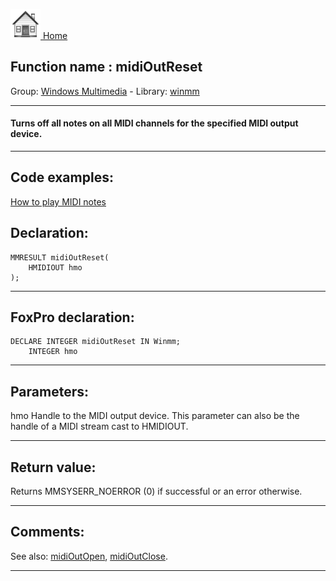 [<img src="../../images/home.png"> Home ](https://github.com/VFPX/Win32API)  

## Function name : midiOutReset
Group: [Windows Multimedia](../../functions_group.md#Windows_Multimedia)  -  Library: [winmm](../../Libraries.md#winmm)  
***  


#### Turns off all notes on all MIDI channels for the specified MIDI output device.
***  


## Code examples:
[How to play MIDI notes](../../samples/sample_537.md)  

## Declaration:
```foxpro  
MMRESULT midiOutReset(
	HMIDIOUT hmo
);  
```  
***  


## FoxPro declaration:
```foxpro  
DECLARE INTEGER midiOutReset IN Winmm;
	INTEGER hmo  
```  
***  


## Parameters:
hmo
Handle to the MIDI output device. This parameter can also be the handle of a MIDI stream cast to HMIDIOUT.
  
***  


## Return value:
Returns MMSYSERR_NOERROR (0) if successful or an error otherwise.  
***  


## Comments:
See also: [midiOutOpen](../winmm/midiOutOpen.md), [midiOutClose](../winmm/midiOutClose.md).  
  
***  

